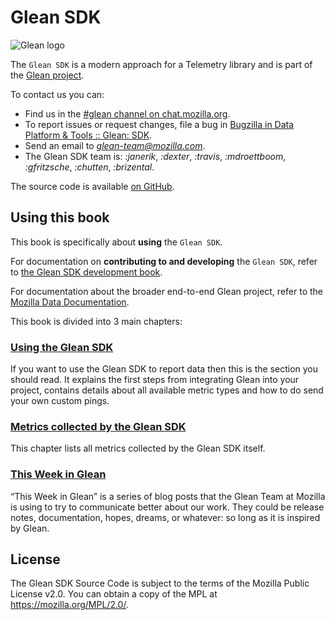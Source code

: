 # Glean SDK

![Glean logo](glean.jpeg)

The `Glean SDK` is a modern approach for a Telemetry library and is part of the [Glean project](https://docs.telemetry.mozilla.org/concepts/glean/glean.html).

To contact us you can:
- Find us in the [#glean channel on chat.mozilla.org](https://chat.mozilla.org/#/room/#glean:mozilla.org).
- To report issues or request changes, file a bug in [Bugzilla in Data Platform & Tools :: Glean: SDK](https://bugzilla.mozilla.org/enter_bug.cgi?product=Data+Platform+and+Tools&component=Glean%3A+SDK&priority=P3&status_whiteboard=%5Btelemetry%3Aglean-rs%3Am%3F%5D).
- Send an email to *glean-team@mozilla.com*.
- The Glean SDK team is: *:janerik*, *:dexter*, *:travis*, *:mdroettboom*, *:gfritzsche*, *:chutten*, *:brizental*.

The source code is available [on GitHub](https://github.com/mozilla/glean/).

## Using this book

This book is specifically about **using** the `Glean SDK`.

For documentation on **contributing to and developing** the `Glean SDK`, refer to [the Glean SDK development book](../dev/).

For documentation about the broader end-to-end Glean project, refer to the [Mozilla Data Documentation](https://docs.telemetry.mozilla.org/concepts/glean/glean.html).

This book is divided into 3 main chapters:

### [Using the Glean SDK](user/index.html)

If you want to use the Glean SDK to report data then this is the section you should read.
It explains the first steps from integrating Glean into your project,
contains details about all available metric types
and how to do send your own custom pings.

### [Metrics collected by the Glean SDK](user/collected-metrics/metrics.md)

This chapter lists all metrics collected by the Glean SDK itself.

### [This Week in Glean](appendix/twig.md)

“This Week in Glean” is a series of blog posts that the Glean Team at Mozilla is using to try to communicate better about our work.
They could be release notes, documentation, hopes, dreams, or whatever: so long as it is inspired by Glean.

## License

The Glean SDK Source Code is subject to the terms of the Mozilla Public License v2.0.
You can obtain a copy of the MPL at <https://mozilla.org/MPL/2.0/>.
